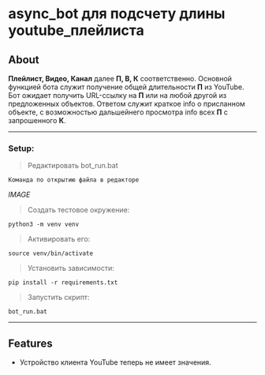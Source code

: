 async_bot для подсчету длины youtube_плейлиста
========================
About
-------------------------
**Плейлист, Видео, Канал** далее **П, В, К** соответственно.
Основной функцией бота служит получение общей длительности **П** из YouTube.
Бот ожидает получить URL-ссылку на **П** или на любой другой из предложенных объектов. 
Ответом служит краткое info о присланном объекте, c возможностью дальшейнего просмотра info всех **П** с запрошенного **К**.
***
### Setup:
>Редактировать bot_run.bat
    
    Команда по открытию файла в редакторе
 *IMAGE*

>Создать тестовое окружение:

    python3 -m venv venv
>Активировать его:

    source venv/bin/activate
>Установить зависимости:

    pip install -r requirements.txt
>Запустить скрипт:

    bot_run.bat
___
Features
-------------------------
* Устройство клиента YouTube теперь не имеет значения.
